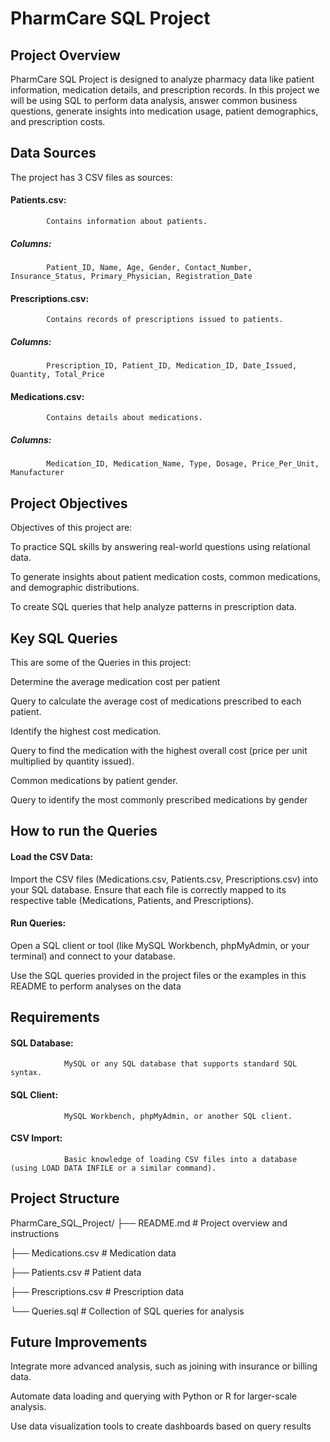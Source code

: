 # PharmCare SQL Project
## Project Overview
PharmCare SQL Project is designed to analyze pharmacy data like patient information, medication details, and prescription records. In this project we will be using SQL to perform data analysis, answer common business questions, generate insights into medication usage, patient demographics, and prescription costs.
## Data Sources
The project has 3 CSV files as sources:

#### Patients.csv:
            Contains information about patients.
##### Columns:
            Patient_ID, Name, Age, Gender, Contact_Number, Insurance_Status, Primary_Physician, Registration_Date

#### Prescriptions.csv:
            Contains records of prescriptions issued to patients.
##### Columns:
            Prescription_ID, Patient_ID, Medication_ID, Date_Issued, Quantity, Total_Price

#### Medications.csv:
            Contains details about medications.
##### Columns:
            Medication_ID, Medication_Name, Type, Dosage, Price_Per_Unit, Manufacturer
## Project Objectives
Objectives of this project are:

To practice SQL skills by answering real-world questions using relational data.

To generate insights about patient medication costs, common medications, and demographic distributions.

To create SQL queries that help analyze patterns in prescription data.
## Key SQL Queries
This are some of the Queries in this project:

Determine the average medication cost per patient

Query to calculate the average cost of medications prescribed to each patient.

Identify the highest cost medication.

Query to find the medication with the highest overall cost (price per unit multiplied by quantity issued).

Common medications by patient gender.

Query to identify the most commonly prescribed medications by gender
## How to run the Queries
#### Load the CSV Data:

Import the CSV files (Medications.csv, Patients.csv, Prescriptions.csv) into your SQL database. Ensure that each file is correctly mapped to its respective table (Medications, Patients, and Prescriptions).

#### Run Queries:

Open a SQL client or tool (like MySQL Workbench, phpMyAdmin, or your terminal) and connect to your database.

Use the SQL queries provided in the project files or the examples in this README to perform analyses on the data
## Requirements
#### SQL Database:
                MySQL or any SQL database that supports standard SQL syntax.

#### SQL Client:
                MySQL Workbench, phpMyAdmin, or another SQL client.

#### CSV Import:
                Basic knowledge of loading CSV files into a database (using LOAD DATA INFILE or a similar command).
## Project Structure
PharmCare_SQL_Project/
├── README.md                 # Project overview and instructions

├── Medications.csv           # Medication data

├── Patients.csv              # Patient data

├── Prescriptions.csv         # Prescription data

└── Queries.sql               # Collection of SQL queries for analysis

## Future Improvements
Integrate more advanced analysis, such as joining with insurance or billing data.

Automate data loading and querying with Python or R for larger-scale analysis.

Use data visualization tools to create dashboards based on query results

